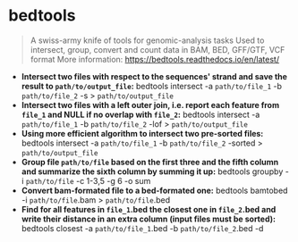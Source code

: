 # bedtools
> A swiss-army knife of tools for genomic-analysis tasks
> Used to intersect, group, convert and count data in BAM, BED, GFF/GTF, VCF format
> More information: <https://bedtools.readthedocs.io/en/latest/>
- **Intersect two files with respect to the sequences' strand and save the result to `path/to/output_file`:**
bedtools intersect -a `path/to/file_1` -b `path/to/file_2` -s > `path/to/output_file`
- **Intersect two files with a left outer join, i.e. report each feature from `file_1` and NULL if no overlap with `file_2`:**
bedtools intersect -a `path/to/file_1` -b `path/to/file_2` -lof > `path/to/output_file`
- **Using more efficient algorithm to intersect two pre-sorted files:**
bedtools intersect -a `path/to/file_1` -b `path/to/file_2` -sorted > `path/to/output_file`
- **Group file `path/to/file` based on the first three and the fifth column and summarize the sixth column by summing it up:**
bedtools groupby -i `path/to/file` -c 1-3,5 -g 6 -o sum
- **Convert bam-formated file to a bed-formated one:**
bedtools bamtobed -i `path/to/file`.bam > `path/to/file`.bed
- **Find for all features in `file_1`.bed the closest one in `file_2`.bed and write their distance in an extra column (input files must be sorted):**
bedtools closest -a `path/to/file_1`.bed -b `path/to/file_2`.bed -d
